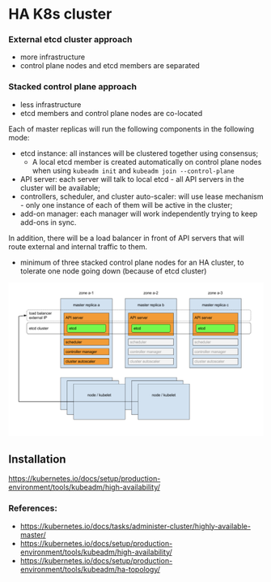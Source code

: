 # HA K8s cluster

### External etcd cluster approach
- more infrastructure
- control plane nodes and etcd members are separated


### Stacked control plane approach
- less infrastructure
- etcd members and control plane nodes are co-located

Each of master replicas will run the following components in the following mode:
- etcd instance: all instances will be clustered together using consensus;
    - A local etcd member is created automatically on control plane nodes when using `kubeadm init` and `kubeadm join --control-plane`
- API server: each server will talk to local etcd - all API servers in the cluster will be available;
- controllers, scheduler, and cluster auto-scaler: will use lease mechanism - only one instance of each of them will be active in the cluster;
- add-on manager: each manager will work independently trying to keep add-ons in sync.

In addition, there will be a load balancer in front of API servers that will route external and internal traffic to them.

- minimum of three stacked control plane nodes for an HA cluster, to tolerate one node going down (because of etcd cluster)

![](../../images/ha-k8s-cluster.png)


## Installation
https://kubernetes.io/docs/setup/production-environment/tools/kubeadm/high-availability/

### References:
- https://kubernetes.io/docs/tasks/administer-cluster/highly-available-master/
- https://kubernetes.io/docs/setup/production-environment/tools/kubeadm/high-availability/
- https://kubernetes.io/docs/setup/production-environment/tools/kubeadm/ha-topology/